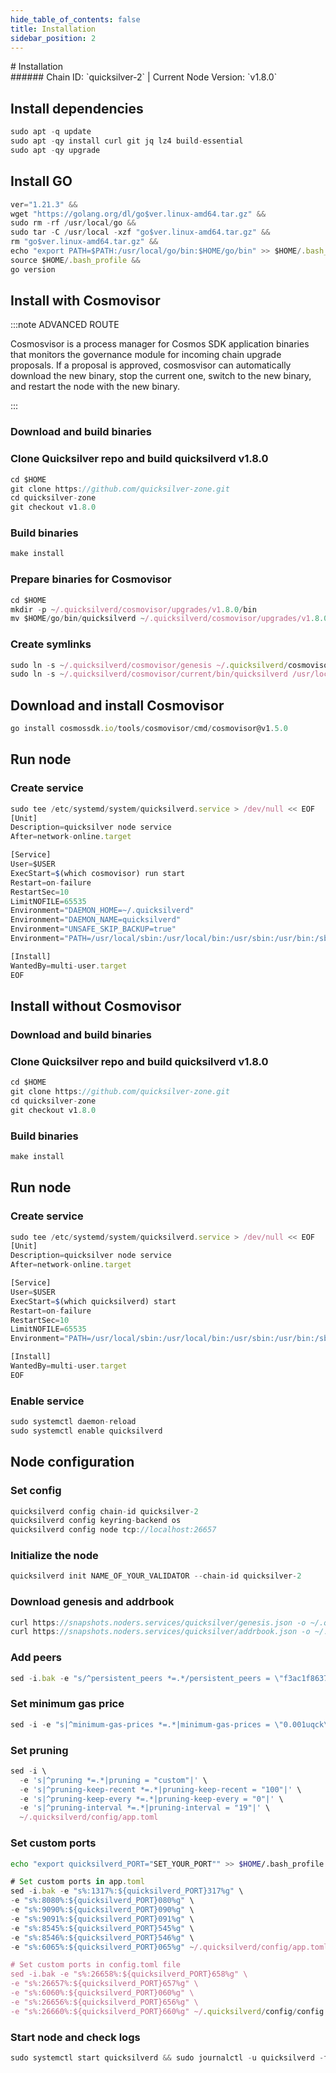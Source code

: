 ```yaml
---
hide_table_of_contents: false
title: Installation
sidebar_position: 2
---
```


<div class="h1-with-icon icon-quicksilver">
# Installation
</div>
###### Chain ID: `quicksilver-2` | Current Node Version: `v1.8.0`

## Install dependencies

```js
sudo apt -q update
sudo apt -qy install curl git jq lz4 build-essential
sudo apt -qy upgrade
```

## Install GO
```js
ver="1.21.3" &&
wget "https://golang.org/dl/go$ver.linux-amd64.tar.gz" &&
sudo rm -rf /usr/local/go &&
sudo tar -C /usr/local -xzf "go$ver.linux-amd64.tar.gz" &&
rm "go$ver.linux-amd64.tar.gz" &&
echo "export PATH=$PATH:/usr/local/go/bin:$HOME/go/bin" >> $HOME/.bash_profile &&
source $HOME/.bash_profile &&
go version
```

## Install with Cosmovisor
:::note ADVANCED ROUTE

Cosmosvisor is a process manager for Cosmos SDK application binaries that monitors the governance module for incoming chain upgrade proposals. If a proposal is approved, cosmosvisor can automatically download the new binary, stop the current one, switch to the new binary, and restart the node with the new binary.

:::
### Download and build binaries
### Clone Quicksilver repo and build quicksilverd v1.8.0
```js
cd $HOME
git clone https://github.com/quicksilver-zone.git
cd quicksilver-zone
git checkout v1.8.0
```

### Build binaries
```js
make install
```
### Prepare binaries for Cosmovisor
```js
cd $HOME
mkdir -p ~/.quicksilverd/cosmovisor/upgrades/v1.8.0/bin
mv $HOME/go/bin/quicksilverd ~/.quicksilverd/cosmovisor/upgrades/v1.8.0/bin/
```

### Create symlinks
```js
sudo ln -s ~/.quicksilverd/cosmovisor/genesis ~/.quicksilverd/cosmovisor/current -f
sudo ln -s ~/.quicksilverd/cosmovisor/current/bin/quicksilverd /usr/local/bin/quicksilverd -f
```

## Download and install Cosmovisor
```js
go install cosmossdk.io/tools/cosmovisor/cmd/cosmovisor@v1.5.0
```

## Run node
### Create service
```js
sudo tee /etc/systemd/system/quicksilverd.service > /dev/null << EOF
[Unit]
Description=quicksilver node service
After=network-online.target

[Service]
User=$USER
ExecStart=$(which cosmovisor) run start
Restart=on-failure
RestartSec=10
LimitNOFILE=65535
Environment="DAEMON_HOME=~/.quicksilverd"
Environment="DAEMON_NAME=quicksilverd"
Environment="UNSAFE_SKIP_BACKUP=true"
Environment="PATH=/usr/local/sbin:/usr/local/bin:/usr/sbin:/usr/bin:/sbin:/bin:/usr/games:/usr/local/games:/snap/bin:~/.quicksilverd/cosmovisor/current/bin"

[Install]
WantedBy=multi-user.target
EOF
```

## Install without Cosmovisor

### Download and build binaries
### Clone Quicksilver repo and build quicksilverd v1.8.0
```js
cd $HOME
git clone https://github.com/quicksilver-zone.git
cd quicksilver-zone
git checkout v1.8.0
```

### Build binaries
```js
make install
```

## Run node
### Create service
```js
sudo tee /etc/systemd/system/quicksilverd.service > /dev/null << EOF
[Unit]
Description=quicksilver node service
After=network-online.target

[Service]
User=$USER
ExecStart=$(which quicksilverd) start
Restart=on-failure
RestartSec=10
LimitNOFILE=65535
Environment="PATH=/usr/local/sbin:/usr/local/bin:/usr/sbin:/usr/bin:/sbin:/bin:/usr/games:/usr/local/games:/snap/bin"

[Install]
WantedBy=multi-user.target
EOF
```

### Enable service
```js
sudo systemctl daemon-reload
sudo systemctl enable quicksilverd
```

## Node configuration
### Set config
```js
quicksilverd config chain-id quicksilver-2
quicksilverd config keyring-backend os
quicksilverd config node tcp://localhost:26657
```

### Initialize the node
```js
quicksilverd init NAME_OF_YOUR_VALIDATOR --chain-id quicksilver-2
```

### Download genesis and addrbook
```js
curl https://snapshots.noders.services/quicksilver/genesis.json -o ~/.quicksilverd/config/genesis.json
curl https://snapshots.noders.services/quicksilver/addrbook.json -o ~/.quicksilverd/config/addrbook.json
```
### Add peers
```js
sed -i.bak -e "s/^persistent_peers *=.*/persistent_peers = \"f3ac1f863748202672ff9e34f2e6da92260f537e@quicksilver-rpc.noders.services:11156\"/" ~/.quicksilverd/config/config.toml
```

### Set minimum gas price
```js
sed -i -e "s|^minimum-gas-prices *=.*|minimum-gas-prices = \"0.001uqck\"|" ~/.quicksilverd/config/app.toml
```
### Set pruning
```js
sed -i \
  -e 's|^pruning *=.*|pruning = "custom"|' \
  -e 's|^pruning-keep-recent *=.*|pruning-keep-recent = "100"|' \
  -e 's|^pruning-keep-every *=.*|pruning-keep-every = "0"|' \
  -e 's|^pruning-interval *=.*|pruning-interval = "19"|' \
  ~/.quicksilverd/config/app.toml
```

### Set custom ports

```bash
echo "export quicksilverd_PORT="SET_YOUR_PORT"" >> $HOME/.bash_profile
```

```js
# Set custom ports in app.toml
sed -i.bak -e "s%:1317%:${quicksilverd_PORT}317%g" \
-e "s%:8080%:${quicksilverd_PORT}080%g" \
-e "s%:9090%:${quicksilverd_PORT}090%g" \
-e "s%:9091%:${quicksilverd_PORT}091%g" \
-e "s%:8545%:${quicksilverd_PORT}545%g" \
-e "s%:8546%:${quicksilverd_PORT}546%g" \
-e "s%:6065%:${quicksilverd_PORT}065%g" ~/.quicksilverd/config/app.toml

# Set custom ports in config.toml file
sed -i.bak -e "s%:26658%:${quicksilverd_PORT}658%g" \
-e "s%:26657%:${quicksilverd_PORT}657%g" \
-e "s%:6060%:${quicksilverd_PORT}060%g" \
-e "s%:26656%:${quicksilverd_PORT}656%g" \
-e "s%:26660%:${quicksilverd_PORT}660%g" ~/.quicksilverd/config/config.toml
```

### Start node and check logs
```js
sudo systemctl start quicksilverd && sudo journalctl -u quicksilverd -f --no-hostname -o cat
```
